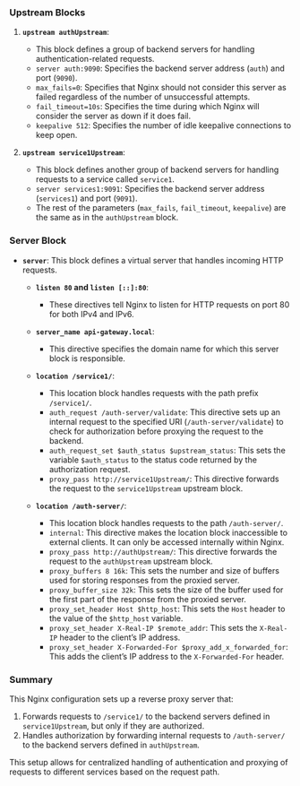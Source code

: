 ### Upstream Blocks

1. **`upstream authUpstream`**: 
   - This block defines a group of backend servers for handling authentication-related requests.
   - `server auth:9090`: Specifies the backend server address (`auth`) and port (`9090`).
   - `max_fails=0`: Specifies that Nginx should not consider this server as failed regardless of the number of unsuccessful attempts.
   - `fail_timeout=10s`: Specifies the time during which Nginx will consider the server as down if it does fail.
   - `keepalive 512`: Specifies the number of idle keepalive connections to keep open.

2. **`upstream service1Upstream`**: 
   - This block defines another group of backend servers for handling requests to a service called `service1`.
   - `server services1:9091`: Specifies the backend server address (`services1`) and port (`9091`).
   - The rest of the parameters (`max_fails`, `fail_timeout`, `keepalive`) are the same as in the `authUpstream` block.

### Server Block

- **`server`**: This block defines a virtual server that handles incoming HTTP requests.

  - **`listen 80` and `listen [::]:80`**:
    - These directives tell Nginx to listen for HTTP requests on port 80 for both IPv4 and IPv6.

  - **`server_name api-gateway.local`**:
    - This directive specifies the domain name for which this server block is responsible.

  - **`location /service1/`**:
    - This location block handles requests with the path prefix `/service1/`.
    - `auth_request /auth-server/validate`: This directive sets up an internal request to the specified URI (`/auth-server/validate`) to check for authorization before proxying the request to the backend.
    - `auth_request_set $auth_status $upstream_status`: This sets the variable `$auth_status` to the status code returned by the authorization request.
    - `proxy_pass http://service1Upstream/`: This directive forwards the request to the `service1Upstream` upstream block.

  - **`location /auth-server/`**:
    - This location block handles requests to the path `/auth-server/`.
    - `internal`: This directive makes the location block inaccessible to external clients. It can only be accessed internally within Nginx.
    - `proxy_pass http://authUpstream/`: This directive forwards the request to the `authUpstream` upstream block.
    - `proxy_buffers 8 16k`: This sets the number and size of buffers used for storing responses from the proxied server.
    - `proxy_buffer_size 32k`: This sets the size of the buffer used for the first part of the response from the proxied server.
    - `proxy_set_header Host $http_host`: This sets the `Host` header to the value of the `$http_host` variable.
    - `proxy_set_header X-Real-IP $remote_addr`: This sets the `X-Real-IP` header to the client’s IP address.
    - `proxy_set_header X-Forwarded-For $proxy_add_x_forwarded_for`: This adds the client’s IP address to the `X-Forwarded-For` header.

### Summary
This Nginx configuration sets up a reverse proxy server that:

1. Forwards requests to `/service1/` to the backend servers defined in `service1Upstream`, but only if they are authorized.
2. Handles authorization by forwarding internal requests to `/auth-server/` to the backend servers defined in `authUpstream`.

This setup allows for centralized handling of authentication and proxying of requests to different services based on the request path.